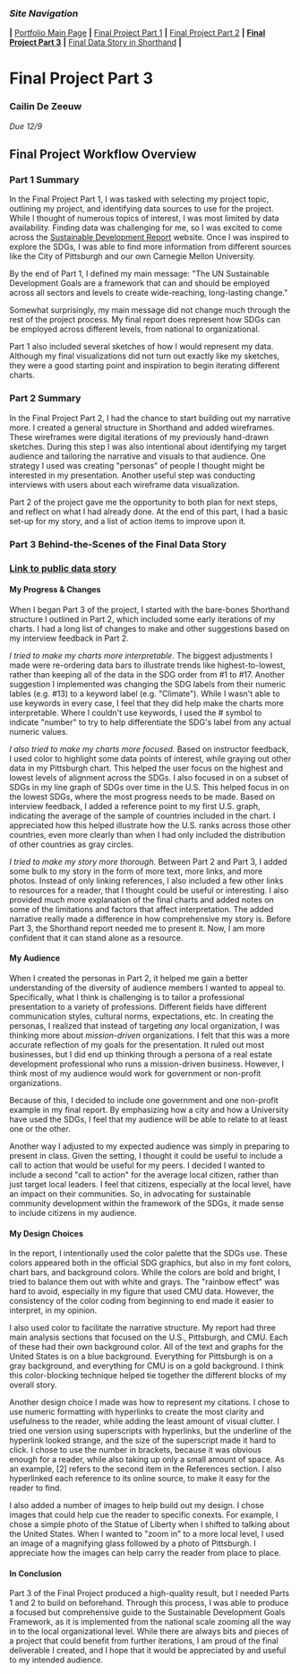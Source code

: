### *Site Navigation*
**|**  [Portfolio Main Page](/README.md)  **|**  [Final Project Part 1](/final_part1.md)  **|**  [Final Project Part 2](/final_part2.md)  **|**  **[Final Project Part 3](/final_part3.md)**  **|**  [Final Data Story in Shorthand](https://carnegiemellon.shorthandstories.com/local-action-for-global-impact/index.html)  **|**

# Final Project Part 3
### Cailin De Zeeuw
*Due 12/9*

## Final Project Workflow Overview

### Part 1 Summary
In the Final Project Part 1, I was tasked with selecting my project topic, outlining my project, and identifying data sources to use for the project. While I thought of numerous topics of interest, I was most limited by data availability. Finding data was challenging for me, so I was excited to come across the [Sustainable Development Report](https://dashboards.sdgindex.org/downloads) website. Once I was inspired to explore the SDGs, I was able to find more information from different sources like the City of Pittsburgh and our own Carnegie Mellon University. 

By the end of Part 1, I defined my main message: "The UN Sustainable Development Goals are a framework that can and should be employed across all sectors and levels to create wide-reaching, long-lasting change." 

Somewhat surprisingly, my main message did not change much through the rest of the project process. My final report does represent how SDGs can be employed across different levels, from national to organizational. 

Part 1 also included several sketches of how I would represent my data. Although my final visualizations did not turn out exactly like my sketches, they were a good starting point and inspiration to begin iterating different charts.

### Part 2 Summary
In the Final Project Part 2, I had the chance to start building out my narrative more. I created a general structure in Shorthand and added wireframes. These wireframes were digital iterations of my previously hand-drawn sketches. During this step I was also intentional about identifying my target audience and tailoring the narrative and visuals to that audience. One strategy I used was creating "personas" of people I thought might be interested in my presentation. Another useful step was conducting interviews with users about each wireframe data visualization.

Part 2 of the project gave me the opportunity to both plan for next steps, and reflect on what I had already done. At the end of this part, I had a basic set-up for my story, and a list of action items to improve upon it. 

### Part 3 Behind-the-Scenes of the Final Data Story
### [Link to public data story](https://carnegiemellon.shorthandstories.com/local-action-for-global-impact/index.html)

#### My Progress & Changes
When I began Part 3 of the project, I started with the bare-bones Shorthand structure I outlined in Part 2, which included some early iterations of my charts. I had a long list of changes to make and other suggestions based on my interview feedback in Part 2. 

_I tried to make my charts more interpretable._ The biggest adjustments I made were re-ordering data bars to illustrate trends like highest-to-lowest, rather than keeping all of the data in the SDG order from #1 to #17. Another suggestion I implemented was changing the SDG labels from their numeric lables (e.g. #13) to a keyword label (e.g. "Climate"). While I wasn't able to use keywords in every case, I feel that they did help make the charts more interpretable. Where I couldn't use keywords, I used the # symbol to indicate "number" to try to help differentiate the SDG's label from any actual numeric values. 

_I also tried to make my charts more focused._ Based on instructor feedback, I used color to highlight some data points of interest, while graying out other data in my Pittsburgh chart. This helped the user focus on the highest and lowest levels of alignment across the SDGs. I also focused in on a subset of SDGs in my line graph of SDGs over time in the U.S. This helped focus in on the lowest SDGs, where the most progress needs to be made. Based on interview feedback, I added a reference point to my first U.S. graph, indicating the average of the sample of countries included in the chart. I appreciated how this helped illustrate how the U.S. ranks across those other countries, even more clearly than when I had only included the distribution of other countries as gray circles.  

_I tried to make my story more thorough._ Between Part 2 and Part 3, I added some bulk to my story in the form of more text, more links, and more photos. Instead of only linking references, I also included a few other links to resources for a reader, that I thought could be useful or interesting. I also provided much more explanation of the final charts and added notes on some of the limitations and factors that affect interpretation. The added narrative really made a difference in how comprehensive my story is. Before Part 3, the Shorthand report needed me to present it. Now, I am more confident that it can stand alone as a resource. 

#### My Audience
When I created the personas in Part 2, it helped me gain a better understanding of the diversity of audience members I wanted to appeal to. Specifically, what I think is challenging is to tailor a professional presentation to a variety of professions. Different fields have different communication styles, cultural norms, expectations, etc. In creating the personas, I realized that instead of targeting _any_ local organization, I was thinking more about _mission-driven_ organizations. I felt that this was a more accurate reflection of my goals for the presentation. It ruled out most businesses, but I did end up thinking through a persona of a real estate development professional who runs a mission-driven business. However, I think most of my audience would work for government or non-profit organizations. 

Because of this, I decided to include one government and one non-profit example in my final report. By emphasizing how a city and how a University have used the SDGs, I feel that my audience will be able to relate to at least one or the other. 

Another way I adjusted to my expected audience was simply in preparing to present in class. Given the setting, I thought it could be useful to include a call to action that would be useful for my peers. I decided I wanted to include a second "call to action" for the average local citizen, rather than just target local leaders. I feel that citizens, especially at the local level, have an impact on their communities. So, in advocating for sustainable community development within the framework of the SDGs, it made sense to include citizens in my audience. 

#### My Design Choices 

In the report, I intentionally used the color palette that the SDGs use. These colors appeared both in the official SDG graphics, but also in my font colors, chart bars, and background colors. While the colors are bold and bright, I tried to balance them out with white and grays. The "rainbow effect" was hard to avoid, especially in my figure that used CMU data. However, the consistency of the color coding from beginning to end made it easier to interpret, in my opinion. 

I also used color to facilitate the narrative structure. My report had three main analysis sections that focused on the U.S., Pittsburgh, and CMU. Each of these had their own background color. All of the text and graphs for the United States is on a blue background. Everything for Pittsburgh is on a gray background, and everything for CMU is on a gold background. I think this color-blocking technique helped tie together the different blocks of my overall story. 

Another design choice I made was how to represent my citations. I chose to use numeric formatting with hyperlinks to create the most clarity and usefulness to the reader, while adding the least amount of visual clutter. I tried one version using superscripts with hyperlinks, but the underline of the hyperlink looked strange, and the size of the superscript made it hard to click. I chose to use the number in brackets, because it was obvious enough for a reader, while also taking up only a small amount of space. As an example, [2] refers to the second item in the References section. I also hyperlinked each reference to its online source, to make it easy for the reader to find. 

I also added a number of images to help build out my design. I chose images that could help cue the reader to specific conexts. For example, I chose a simple photo of the Statue of Liberty when I shifted to talking about the United States. When I wanted to "zoom in" to a more local level, I used an image of a magnifying glass followed by a photo of Pittsburgh. I appreciate how the images can help carry the reader from place to place. 

#### In Conclusion
Part 3 of the Final Project produced a high-quality result, but I needed Parts 1 and 2 to build on beforehand. Through this process, I was able to produce a focused but comprehensive guide to the Sustainable Development Goals Framework, as it is implemented from the national scale zooming all the way in to the local organizational level. While there are always bits and pieces of a project that could benefit from further iterations, I am proud of the final deliverable I created, and I hope that it would be appreciated by and useful to my intended audience.
